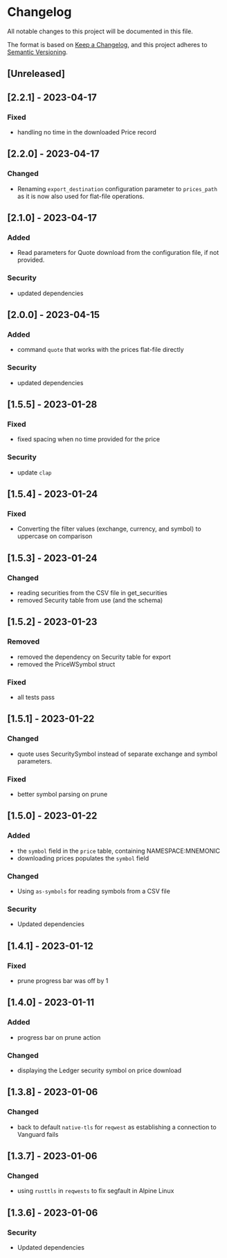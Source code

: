 # Changelog

All notable changes to this project will be documented in this file.

The format is based on [Keep a Changelog](https://keepachangelog.com/en/1.0.0/),
and this project adheres to [Semantic Versioning](https://semver.org/spec/v2.0.0.html).

## [Unreleased]

## [2.2.1] - 2023-04-17

### Fixed

- handling no time in the downloaded Price record

## [2.2.0] - 2023-04-17

### Changed

- Renaming `export_destination` configuration parameter to `prices_path` as it is now also used for flat-file operations.

## [2.1.0] - 2023-04-17

### Added

- Read parameters for Quote download from the configuration file, if not provided.

### Security

- updated dependencies

## [2.0.0] - 2023-04-15

### Added

- command `quote` that works with the prices flat-file directly

### Security

- updated dependencies

## [1.5.5] - 2023-01-28

### Fixed

- fixed spacing when no time provided for the price

### Security

- update `clap`

## [1.5.4] - 2023-01-24

### Fixed

- Converting the filter values (exchange, currency, and symbol) to uppercase on comparison

## [1.5.3] - 2023-01-24

### Changed

- reading securities from the CSV file in get_securities
- removed Security table from use (and the schema)

## [1.5.2] - 2023-01-23

### Removed

- removed the dependency on Security table for export
- removed the PriceWSymbol struct

### Fixed

- all tests pass

## [1.5.1] - 2023-01-22

### Changed

- quote uses SecuritySymbol instead of separate exchange and symbol parameters.

### Fixed

- better symbol parsing on prune

## [1.5.0] - 2023-01-22

### Added

- the `symbol` field in the `price` table, containing NAMESPACE:MNEMONIC
- downloading prices populates the `symbol` field

### Changed

- Using `as-symbols` for reading symbols from a CSV file

### Security

- Updated dependencies

## [1.4.1] - 2023-01-12

### Fixed

- prune progress bar was off by 1

## [1.4.0] - 2023-01-11

### Added

- progress bar on prune action

### Changed

- displaying the Ledger security symbol on price download

## [1.3.8] - 2023-01-06

### Changed

- back to default `native-tls` for `reqwest` as establishing a connection to Vanguard fails

## [1.3.7] - 2023-01-06

### Changed

- using `rusttls` in `reqwests` to fix segfault in Alpine Linux

## [1.3.6] - 2023-01-06

### Security

- Updated dependencies
